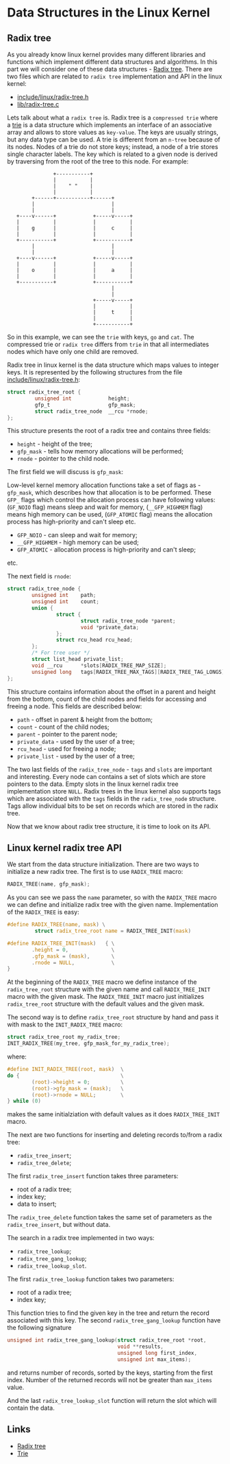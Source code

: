 Data Structures in the Linux Kernel
================================================================================

Radix tree
--------------------------------------------------------------------------------

As you already know linux kernel provides many different libraries and functions which implement different data structures and algorithms. In this part we will consider one of these data structures - [Radix tree](http://en.wikipedia.org/wiki/Radix_tree). There are two files which are related to `radix tree` implementation and API in the linux kernel:

* [include/linux/radix-tree.h](https://github.com/torvalds/linux/blob/master/include/linux/radix-tree.h)
* [lib/radix-tree.c](https://github.com/torvalds/linux/blob/master/lib/radix-tree.c)

Lets talk about what a `radix tree` is. Radix tree is a `compressed trie` where a [trie](http://en.wikipedia.org/wiki/Trie) is a data structure which implements an interface of an associative array and allows to store values as `key-value`. The keys are usually strings, but any data type can be used. A trie is different from an `n-tree` because of its nodes. Nodes of a trie do not store keys; instead, a node of a trie stores single character labels. The key which is related to a given node is derived by traversing from the root of the tree to this node. For example:


```
               +-----------+
               |           |
               |    " "    |
               |           |
        +------+-----------+------+
        |                         |
        |                         |
   +----v------+            +-----v-----+
   |           |            |           |
   |    g      |            |     c     |
   |           |            |           |
   +-----------+            +-----------+
        |                         |
        |                         |
   +----v------+            +-----v-----+
   |           |            |           |
   |    o      |            |     a     |
   |           |            |           |
   +-----------+            +-----------+
                                  |
                                  |
                            +-----v-----+
                            |           |
                            |     t     |
                            |           |
                            +-----------+
```

So in this example, we can see the `trie` with keys, `go` and `cat`. The compressed trie or `radix tree` differs from `trie` in that all intermediates nodes which have only one child are removed.

Radix tree in linux kernel is the data structure which maps values to integer keys. It is represented by the following structures from the file [include/linux/radix-tree.h](https://github.com/torvalds/linux/blob/master/include/linux/radix-tree.h):

```C
struct radix_tree_root {
         unsigned int            height;
         gfp_t                   gfp_mask;
         struct radix_tree_node  __rcu *rnode;
};
```

This structure presents the root of a radix tree and contains three fields:

* `height`   - height of the tree;
* `gfp_mask` - tells how memory allocations will be performed;
* `rnode`    - pointer to the child node.

The first field we will discuss is `gfp_mask`:

Low-level kernel memory allocation functions take a set of flags as - `gfp_mask`, which describes how that allocation is to be performed. These `GFP_` flags which control the allocation process can have following values: (`GF_NOIO` flag) means sleep and wait for memory, (`__GFP_HIGHMEM` flag) means high memory can be used, (`GFP_ATOMIC` flag) means the allocation process has high-priority and can't sleep etc.

* `GFP_NOIO` - can sleep and wait for memory;
* `__GFP_HIGHMEM` - high memory can be used;
* `GFP_ATOMIC` - allocation process is high-priority and can't sleep;

etc.

The next field is `rnode`:

```C
struct radix_tree_node {
        unsigned int    path;
        unsigned int    count;
        union {
                struct {
                        struct radix_tree_node *parent;
                        void *private_data;
                };
                struct rcu_head rcu_head;
        };
        /* For tree user */
        struct list_head private_list;
        void __rcu      *slots[RADIX_TREE_MAP_SIZE];
        unsigned long   tags[RADIX_TREE_MAX_TAGS][RADIX_TREE_TAG_LONGS];
};
```

This structure contains information about the offset in a parent and height from the bottom, count of the child nodes and fields for accessing and freeing a node. This fields are described below:

* `path` - offset in parent & height from the bottom;
* `count` - count of the child nodes;
* `parent` - pointer to the parent node;
* `private_data` - used by the user of a tree;
* `rcu_head` - used for freeing a node;
* `private_list` - used by the user of a tree;

The two last fields of the `radix_tree_node` - `tags` and `slots` are important and interesting. Every node can contains a set of slots which are store pointers to the data. Empty slots in the linux kernel radix tree implementation store `NULL`. Radix trees in the linux kernel also supports tags which are associated with the `tags` fields in the `radix_tree_node` structure. Tags allow individual bits to be set on records which are stored in the radix tree.

Now that we know about radix tree structure, it is time to look on its API.

Linux kernel radix tree API
---------------------------------------------------------------------------------

We start from the data structure initialization. There are two ways to initialize a new radix tree. The first is to use `RADIX_TREE` macro:

```C
RADIX_TREE(name, gfp_mask);
````

As you can see we pass the `name` parameter, so with the `RADIX_TREE` macro we can define and initialize radix tree with the given name. Implementation of the `RADIX_TREE` is easy:

```C
#define RADIX_TREE(name, mask) \
         struct radix_tree_root name = RADIX_TREE_INIT(mask)

#define RADIX_TREE_INIT(mask)   { \
        .height = 0,              \
        .gfp_mask = (mask),       \
        .rnode = NULL,            \
}
```

At the beginning of the `RADIX_TREE` macro we define instance of the `radix_tree_root` structure with the given name and call `RADIX_TREE_INIT` macro with the given mask. The `RADIX_TREE_INIT` macro just initializes `radix_tree_root` structure with the default values and the given mask.

The second way is to define `radix_tree_root` structure by hand and pass it with mask to the `INIT_RADIX_TREE` macro:

```C
struct radix_tree_root my_radix_tree;
INIT_RADIX_TREE(my_tree, gfp_mask_for_my_radix_tree);
```

where:

```C
#define INIT_RADIX_TREE(root, mask)  \
do {                                 \
        (root)->height = 0;          \
        (root)->gfp_mask = (mask);   \
        (root)->rnode = NULL;        \
} while (0)
```

makes the same initialziation with default values as it does `RADIX_TREE_INIT` macro.

The next are two functions for inserting and deleting records to/from a radix tree:

* `radix_tree_insert`;
* `radix_tree_delete`;

The first `radix_tree_insert` function takes three parameters:

* root of a radix tree;
* index key;
* data to insert;

The `radix_tree_delete` function takes the same set of parameters as the `radix_tree_insert`, but without data.

The search in a radix tree implemented in two ways:

* `radix_tree_lookup`;
* `radix_tree_gang_lookup`;
* `radix_tree_lookup_slot`.

The first `radix_tree_lookup` function takes two parameters:

* root of a radix tree;
* index key;

This function tries to find the given key in the tree and return the record associated with this key. The second `radix_tree_gang_lookup` function have the following signature

```C
unsigned int radix_tree_gang_lookup(struct radix_tree_root *root,
                                    void **results,
                                    unsigned long first_index,
                                    unsigned int max_items);
```

and returns number of records, sorted by the keys, starting from the first index. Number of the returned records will not be greater than `max_items` value.

And the last `radix_tree_lookup_slot` function will return the slot which will contain the data.

Links
---------------------------------------------------------------------------------

* [Radix tree](http://en.wikipedia.org/wiki/Radix_tree)
* [Trie](http://en.wikipedia.org/wiki/Trie)
